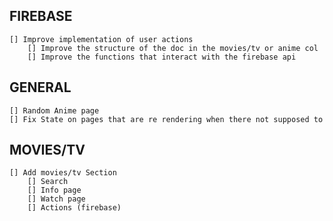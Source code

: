## FIREBASE

    [] Improve implementation of user actions
        [] Improve the structure of the doc in the movies/tv or anime col
        [] Improve the functions that interact with the firebase api

## GENERAL

    [] Random Anime page
    [] Fix State on pages that are re rendering when there not supposed to

## MOVIES/TV

    [] Add movies/tv Section
        [] Search
        [] Info page
        [] Watch page
        [] Actions (firebase)
